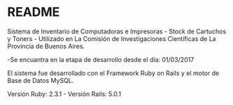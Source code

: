 # README

 Sistema de Inventario de Computadoras e Impresoras - Stock de Cartuchos y Toners - Utilizado en La Comisión de Investigaciones Científicas de La Provincia de Buenos Aires.

 -Se encuantra en la etapa de desarrollo desde el día: 01/03/2017

 El sistema fue desarrollado con el Framework Ruby on Rails y el motor de Base de Datos MySQL.

 Versión Ruby: 2.3.1 - Versión Rails: 5.0.1  
